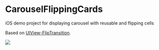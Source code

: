 CarouselFlippingCards
=====================


iOS demo project for displaying carousel with reusable and flipping cells

Based on [UIView-FlipTransition](https://github.com/sgabello/UIView-FlipTransition "UIView-FlipTransition").



![](https://dl.dropbox.com/u/11241069/Screen%20Shot%202012-09-30%20at%202.42.25%20PM.png "")


